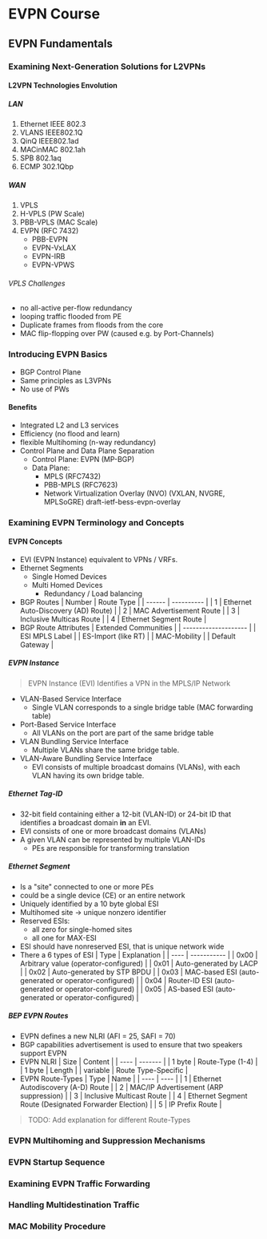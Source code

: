 # EVPN Course

## EVPN Fundamentals

### Examining Next-Generation Solutions for L2VPNs

#### L2VPN Technologies Envolution

##### LAN

1. Ethernet IEEE 802.3
2. VLANS IEEE802.1Q
3. QinQ IEEE802.1ad
4. MACinMAC 802.1ah
5. SPB 802.1aq
6. ECMP 302.1Qbp

##### WAN

1. VPLS
2. H-VPLS (PW Scale)
3. PBB-VPLS (MAC Scale)
4. EVPN (RFC 7432)
   - PBB-EVPN
   - EVPN-VxLAX
   - EVPN-IRB
   - EVPN-VPWS

###### VPLS Challenges

- no all-active per-flow redundancy
- looping traffic flooded from PE
- Duplicate frames from floods from the core
- MAC flip-flopping over PW (caused e.g. by Port-Channels)

### Introducing EVPN Basics

- BGP Control Plane
- Same principles as L3VPNs 
- No use of PWs

#### Benefits

- Integrated L2 and L3 services
- Efficiency (no flood and learn)
- flexible Multihoming (n-way redundancy)
- Control Plane and Data Plane Separation
  - Control Plane: EVPN (MP-BGP)
  - Data Plane:
    - MPLS (RFC7432)
    - PBB-MPLS (RFC7623)
    - Network Virtualization Overlay (NVO)
      (VXLAN, NVGRE, MPLSoGRE)
      draft-ietf-bess-evpn-overlay

### Examining EVPN Terminology and Concepts

#### EVPN Concepts

- EVI (EVPN Instance) equivalent to VPNs / VRFs.
- Ethernet Segments 
  - Single Homed Devices
  - Multi Homed Devices
    - Redundancy / Load balancing
- BGP Routes
  | Number | Route Type |
  | ------ | ---------- |
  |      1 | Ethernet Auto-Discovery (AD) Route) |
  |      2 | MAC Advertisement Route |
  |      3 | Inclusive Multicas Route |
  |      4 | Ethernet Segment Route |
- BGP Route Attributes
  | Extended Communities |
  | -------------------- |
  | ESI MPLS Label       |
  | ES-Import (like RT)  |
  | MAC-Mobility         |
  | Default Gateway      |

##### EVPN Instance

> EVPN Instance (EVI) Identifies a VPN in the MPLS/IP Network

- VLAN-Based Service Interface
  - Single VLAN corresponds to a single bridge table (MAC forwarding table)
- Port-Based Service Interface
  - All VLANs on the port are part of the same bridge table
- VLAN Bundling Service Interface
  - Multiple VLANs share the same bridge table.
- VLAN-Aware Bundling Service Interface
  - EVI consists of multiple broadcast domains (VLANs), with each VLAN having its own bridge table.

##### Ethernet Tag-ID

- 32-bit field containing either a 12-bit (VLAN-ID) or 24-bit ID that identifies a broadcast domain **in** an EVI.
- EVI consists of one or more broadcast domains (VLANs)
- A given VLAN can be represented by multiple VLAN-IDs
  - PEs are responsible for transforming translation

##### Ethernet Segment

- Is a "site" connected to one or more PEs
- could be a single device (CE) or an entire network
- Uniquely identified by a 10 byte global ESI
- Multihomed site -> unique nonzero identifier
- Reserved ESIs:
  - all zero for single-homed sites
  - all one for MAX-ESI
- ESI should have nonreserved ESI, that is unique network wide
- There a 6 types of ESI
  | Type | Explanation |
  | ---- | ----------- |
  | 0x00 | Arbitrary value (operator-configured) |
  | 0x01 | Auto-generated by LACP |
  | 0x02 | Auto-generated by STP BPDU |
  | 0x03 | MAC-based ESI (auto-generated or operator-configured) |
  | 0x04 | Router-ID ESI (auto-generated or operator-configured) |
  | 0x05 | AS-based ESI (auto-generated or operator-configured) |
  
##### BEP EVPN Routes

- EVPN defines a new NLRI (AFI = 25, SAFI = 70)
- BGP capabilities advertisement is used to ensure that two speakers support EVPN
- EVPN NLRI
  | Size | Content |
  | ---- | ------- |
  | 1 byte | Route-Type (1-4) |
  | 1 byte | Length |
  | variable | Route Type-Specific |
- EVPN Route-Types
  | Type | Name |
  | ---- | ---- |
  |    1 | Ethernet Autodiscovery (A-D) Route |
  |    2 | MAC/IP Advertisement (ARP suppression) |
  |    3 | Inclusive Multicast Route |
  |    4 | Ethernet Segment Route (Designated Forwarder Election) |
  |    5 | IP Prefix Route |

> TODO: Add explanation for different Route-Types


### EVPN Multihoming and Suppression Mechanisms

### EVPN Startup Sequence

### Examining EVPN Traffic Forwarding

### Handling Multidestination Traffic

### MAC Mobility Procedure

